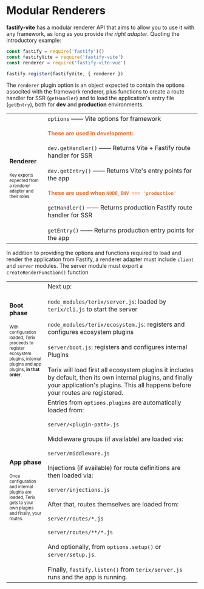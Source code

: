 # Modular Renderers

<style>
.small {
  font-size: 0.9em;
  color: #ec6f2d;
}
</style>

<b>fastify-vite</b> has a modular renderer API that aims to allow you to use it with any framework, as long as you provide _the right adapter_. Quoting the introductory example:

```js
const fastify = require('fastify')()
const fastifyVite = require('fastify-vite')
const renderer = require('fastify-vite-vue')

fastify.register(fastifyVite, { renderer })
```

The `renderer` plugin option is an object expected to contain the options associted with the framework renderer, plus functions to create a route handler for SSR (`getHandler`) and to load the application's entry file (`getEntry`), both for <b>dev</b> and <b>production</b> environments. 

<table style="display: table; width: 100%">
<tr style="width: 100%">
<td style="width: 20%">
<strong>Renderer</strong>
<br><br>
<span style="font-size: 0.7rem">
Key exports expected from a 
renderer adapter and their roles
</span>
</td>
<td class="code-h" style="width: 80%">
<code class="h inline-block">options</code>
—— Vite options for framework
<br><br>
<b class="small">These are used in development:</b>
<br><br>
<code class="h inline-block">dev.getHandler()</code>
—— Returns Vite + Fastify route handler for SSR
<br><br>
<code class="h inline-block">dev.getEntry()</code>
—— Returns Vite's entry points for the app
<br><br>
<b class="small">These are used when <code>NODE_ENV === 'production'</code></b>
<br><br>
<code class="h inline-block">getHandler()</code>
—— Returns production Fastify route handler for SSR
<br><br>
<code class="h inline-block">getEntry()</code>
—— Returns production entry points for the app
</td>
</tr>
</table>

In addition to providing the options and functions required to load and render the application from Fastify, a renderer adapter must include `client` and `server` modules. The server module must export a `createRenderFunction()` function 

<table style="display: table; width: 100%">
<tr>
<td>
<strong>Boot phase</strong>
<br><br>
<span style="font-size: 0.7rem">
With configuration loaded, Terix
proceeds to register ecosystem plugins,
internal plugins and app plugins, 
<b>in that order</b>.
</span>
</td>
<td class="code-h" style="width: 80%">
Next up:
<br><br><code class=h>node_modules/terix/server.js</code>:
loaded by <code>terix/cli.js</code> to start the server
<br><br><code class="h inline-block">node_modules/terix/ecosystem.js</code>:
registers and configures ecosystem plugins
<br><br><code class="h inline-block">server/boot.js</code>:
registers and configures internal Plugins
<br><br>Terix will load first all ecosystem plugins it includes by default,
then its own internal plugins, and finally your application's plugins. This
all happens before your routes are registered.
</td>
</tr>
<tr>
<td>
<strong>App phase</strong>
<br><br>
<span style="font-size: 0.7rem">
Once configuration and internal plugins
are loaded, Terix gets to your own plugins
and finally, your routes.
</span>
</td>
<td class="code-h" style="width: 80%">
Entries from <code>options.plugins</code> are automatically loaded from:
<br><br><code class=h>server/&lt;plugin-path&gt;.js</code>
<br><br>Middleware groups (if available) are loaded via:
<br><br><code class=h>server/middleware.js</code>
<br><br>Injections (if available) for route definitions are then loaded via:
<br><br><code class=h>server/injections.js</code>
<br><br>After that, routes themselves are loaded from:
<br><br><code class=h>server/routes/*.js</code>
<br><br><code class=h>server/routes/**/*.js</code>
<br><br>And optionally, from <code>options.setup()</code> or <code>server/setup.js</code>.
<br><br>Finally, <code>fastify.listen()</code> from <code>terix/server.js</code> runs and the app is running.
</td>
</tr>
</table>

